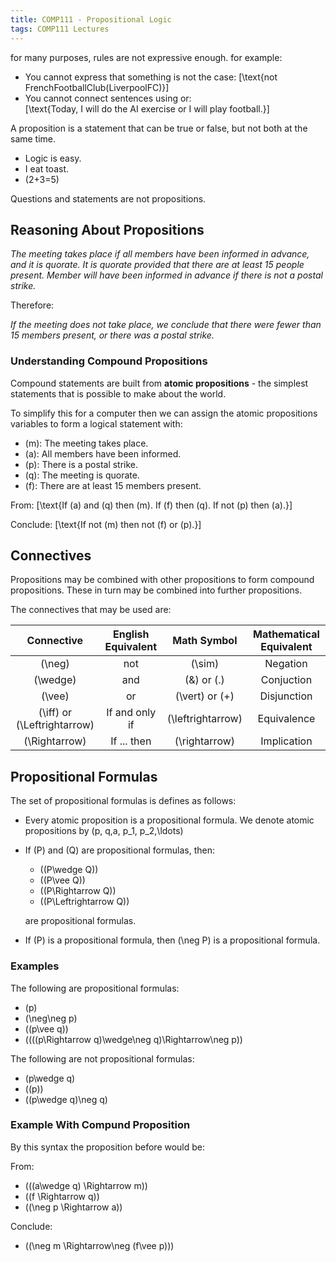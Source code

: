```yaml
---
title: COMP111 - Propositional Logic
tags: COMP111 Lectures
---
```

for many purposes, rules are not expressive enough. for example:

* You cannot express that something is not the case:
	\[\text{not FrenchFootballClub(LiverpoolFC)}\]
* You cannot connect sentences using or:  
	\[\text{Today, I will do the AI exercise or I will play football.}\]
	
A proposition is a statement that can be true or false, but not both at the same time.

* Logic is easy.
* I eat toast.
* \(2+3=5\)

Questions and statements are not propositions.

## Reasoning About Propositions

*The meeting takes place if all members have been informed in advance, and it is quorate. It is quorate provided that there are at least 15 people present. Member will have been informed in advance if there is not a postal strike.*

Therefore:

*If the meeting does not take place, we conclude that there were fewer than 15 members present, or there was a postal strike.*

### Understanding Compound Propositions
Compound statements are built from **atomic propositions** - the simplest statements that is possible to make about the world.

To simplify this for a computer then we can assign the atomic propositions variables to form a logical statement with:

* \(m\): The meeting takes place.
* \(a\): All members have been informed.
* \(p\): There is a postal strike.
* \(q\): The meeting is quorate.
* \(f\): There are at least 15 members present.

From:
\[\text{If \(a\) and \(q\) then \(m\). If \(f\) then \(q\). If not \(p\) then \(a\).}\]

Conclude:
\[\text{If not \(m\) then not \(f\) or \(p\).}\]

## Connectives
Propositions may be combined with other propositions to form compound propositions. These in turn may be combined into further propositions.

The connectives that may be used are:

| Connective | English Equivalent | Math Symbol | Mathematical Equivalent |
| :-: | :-: | :-: | :-: |
| \(\neg\) | not | \(\sim\) | Negation |
| \(\wedge\) | and | \(\&\) or \(.\) | Conjuction |
| \(\vee\) | or | \(\vert\) or \(+\) | Disjunction |
| \(\iff\) or \(\Leftrightarrow\) | If and only if | \(\leftrightarrow\) | Equivalence |
| \(\Rightarrow\) | If ... then | \(\rightarrow\) | Implication |

## Propositional Formulas
The set of propositional formulas is defines as follows:

* Every atomic proposition is a propositional formula. We denote atomic propositions by \(p, q,a, p_1, p_2,\ldots\)
* If \(P\) and \(Q\) are propositional formulas, then:
	* \((P\wedge Q)\)
	* \((P\vee Q)\)
	* \((P\Rightarrow Q)\)
	* \((P\Leftrightarrow Q)\)
	
	are propositional formulas.
* If \(P\) is a propositional formula, then \(\neg P\) is a propositional formula.

### Examples
The following are propositional formulas:

* \(p\)
* \(\neg\neg p\)
* \((p\vee q)\)
* \((((p\Rightarrow q)\wedge\neg q)\Rightarrow\neg p)\)

The following are not propositional formulas:

* \(p\wedge q\)
* \((p)\)
* \((p\wedge q)\neg q\)

### Example With Compund Proposition
By this syntax the proposition before would be:

From:

* \(((a\wedge q) \Rightarrow m)\)
* \((f \Rightarrow q)\)
* \((\neg p \Rightarrow a)\)

Conclude:

* \((\neg m \Rightarrow\neg (f\vee p))\)
